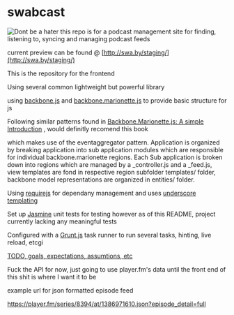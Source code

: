 swabcast
========
![Dont be a hater](https://github.com/dswaby/swabcast/blob/master/lolcommits/donthate.png?raw=true)
this repo is for a podcast management site for finding, listening to, syncing and managing podcast feeds

current preview can be found @ [http://swa.by/staging/](http://swa.by/staging/)

This is the repository for the frontend

Using several common lightweight but powerful library

using [backbone.js](http://backbonejs.org/) and [backbone.marionette.js](https://github.com/marionettejs/backbone.marionette) to provide basic structure for js

Following similar patterns found in [Backbone.Marionette.js: A simple Introduction](https://leanpub.com/marionette-gentle-introduction) , would definitly recomend this book

which makes use of the eventaggregator pattern.  Application is organized by breaking application into sub application modules which are responsible for individual backbone.marionette regions. Each Sub application is broken down into regions which are managed by a _controller.js and a _feed.js, view templates are fond in respective region subfolder templates/ folder, backbone model representations are organized in entities/ folder.

Using [requirejs](http://requirejs.org/) for dependany management and uses [underscore templating](http://documentcloud.github.io/underscore/#template)

Set up [Jasmine](http://pivotal.github.io/jasmine/) unit tests for testing however as of this README, project currently lacking any meaningful tests


Configured with a [Grunt.js](http://gruntjs.com/) task runner to run several tasks, hinting, live reload, etcgi


[TODO, goals, expectations, assumtions, etc](https://github.com/dswaby/swabcast/blob/master/TODO.md)


Fuck the API for now, just going to use player.fm's data until the front end of this shit is where I want it to be


example url for json formatted episode feed

https://player.fm/series/8394/at/1386971610.json?episode_detail=full






